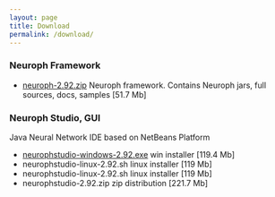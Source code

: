 ```yaml
---
layout: page
title: Download
permalink: /download/
---
```


### Neuroph Framework

* [neuroph-2.92.zip](http://sourceforge.net/projects/neuroph/files/neuroph-2.92/neuroph-2.92.zip/download)
  Neuroph framework. Contains Neuroph jars, full sources, docs, samples [51.7 Mb]

### Neuroph Studio, GUI

Java Neural Network IDE based on NetBeans Platform

* [neurophstudio-windows-2.92.exe](http://sourceforge.net/projects/neuroph/files/neuroph-2.92/neurophstudio-windows-2.92.exe/download) win installer [119.4 Mb]
* neurophstudio-linux-2.92.sh linux installer [119 Mb]
* neurophstudio-linux-2.92.sh linux installer [119 Mb]
* neurophstudio-2.92.zip zip distribution [221.7 Mb]
